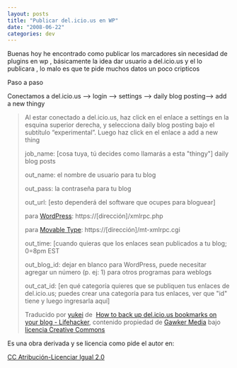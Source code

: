 ```yaml
---
layout: posts
title: "Publicar del.icio.us en WP"
date: "2008-06-22"
categories: dev
---
```


Buenas hoy he encontrado como publicar los marcadores sin necesidad de plugins en wp , básicamente la idea dar usuario a del.icio.us y el lo publicara , lo malo es que te pide muchos datos un poco cripticos

Paso a paso

Conectamos a del.icio.us --> login --> settings --> daily blog posting--> add a new thingy

> Al estar conectado a del.icio.us, haz click en el enlace a settings en la esquina superior derecha, y selecciona daily blog posting bajo el subtítulo “experimental”. Luego haz click en el enlace a add a new thing
> 
> job\_name: \[cosa tuya, tú decides como llamarás a esta "thingy"\] daily blog posts
> 
> out\_name: el nombre de usuario para tu blog
> 
> out\_pass: la contraseña para tu blog
> 
> out\_url: \[esto dependerá del software que ocupes para bloguear\]
> 
> para [WordPress](https://wordpress.org/ "WordPress > Free blog tool and weblog platform"): https://\[dirección\]/xmlrpc.php
> 
> para [Movable Type](https://www.sixapart.com/movabletype/ "Movable Type: Publishing Platform for Business Blogs and Professionals"): https://\[dirección\]/mt-xmlrpc.cgi
> 
> out\_time: \[cuando quieras que los enlaces sean publicados a tu blog; 0=8pm EST
> 
> out\_blog\_id: dejar en blanco para WordPress, puede necesitar agregar un número (p. ej: 1) para otros programas para weblogs
> 
> out\_cat\_id: \[en qué categoría quieres que se publiquen tus enlaces de del.icio.us; puedes crear una categoría para tus enlaces, ver que "id" tiene y luego ingresarla aquí\]
> 
> Traducido por [yukei](https://www.yukei.net/2006/04/enlaces-de-delicious-en-tu-blog/) de  [How to back up del.icio.us bookmarks on your blog - Lifehacker](https://www.lifehacker.com/software/delicious/how-to-back-up-delicious-bookmarks-on-your-blog-159861.php "How to back up del.icio.us bookmarks on your blog - Lifehacker"), contenido propiedad de [Gawker Media](https://www.gawker.com/advertising/terms-of-use.php "Gawker Media: Terms of Use") bajo [licencia Creative Commons](https://creativecommons.org/licenses/by-nc/2.0/ "Atribución-NoComercial")

Es una obra derivada y se licencia como pide el autor en:

[CC Atribución-Licenciar Igual 2.0](https://creativecommons.org/licenses/by-sa/2.0/es/)

